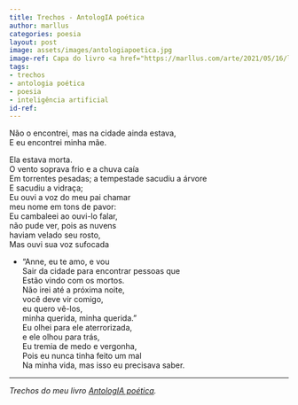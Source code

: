 ```yaml
---
title: Trechos - AntologIA poética
author: marllus
categories: poesia
layout: post
image: assets/images/antologiapoetica.jpg
image-ref: Capa do livro <a href="https://marllus.com/arte/2021/05/16/livro-antologia-poetica.html">AntologIA poética</a>
tags:
- trechos
- antologia poética
- poesia
- inteligência artificial
id-ref:
---
```


Não o encontrei, mas na cidade ainda estava,<br>
E eu encontrei minha mãe.<br>
 
Ela estava morta.<br>
O vento soprava frio e a chuva caía<br>
Em torrentes pesadas; a tempestade sacudiu a árvore<br>
E sacudiu a vidraça;<br>
Eu ouvi a voz do meu pai chamar<br>
meu nome em tons de pavor:<br>
Eu cambaleei ao ouvi-lo falar,<br>
não pude ver, pois as nuvens<br>
haviam velado seu rosto,<br>
Mas ouvi sua voz sufocada<br>
 
- “Anne, eu te amo, e vou<br>
Sair da cidade para encontrar pessoas que<br>
Estão vindo com os mortos.<br>
Não irei até a próxima noite,<br>
você deve vir comigo,<br>
eu quero vê-los,<br>
minha querida, minha querida.”<br>
Eu olhei para ele aterrorizada,<br>
e ele olhou para trás,<br>
Eu tremia de medo e vergonha,<br>
Pois eu nunca tinha feito um mal<br>
Na minha vida, mas isso eu precisava saber.<br>

----
*Trechos do meu livro [AntologIA poética](https://marllus.com/arte/2021/05/16/livro-antologia-poetica.html).*
